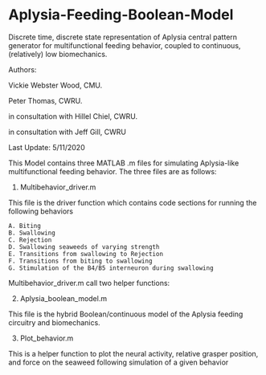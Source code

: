 # Aplysia-Feeding-Boolean-Model
Discrete time, discrete state representation of Aplysia central pattern generator for multifunctional feeding behavior, coupled to continuous, (relatively) low biomechanics.  


Authors:

Vickie Webster Wood, CMU.

Peter Thomas, CWRU.

in consultation with Hillel Chiel, CWRU.

in consultation with Jeff Gill, CWRU

Last Update: 5/11/2020

This Model contains three MATLAB .m files for simulating Aplysia-like multifunctional feeding behavior. The three files are as follows:

1. Multibehavior_driver.m

This file is the driver function which contains code sections for running the following behaviors

	A. Biting
	B. Swallowing
	C. Rejection
	D. Swallowing seaweeds of varying strength
	E. Transitions from swallowing to Rejection
	F. Transitions from biting to swallowing
	G. Stimulation of the B4/B5 interneuron during swallowing
	
Multibehavior_driver.m call two helper functions:
	
2. Aplysia_boolean_model.m

This file is the hybrid Boolean/continuous model of the Aplysia feeding circuitry and biomechanics.

3. Plot_behavior.m

This is a helper function to plot the neural activity, relative grasper position, and force on the seaweed following simulation of a given behavior


